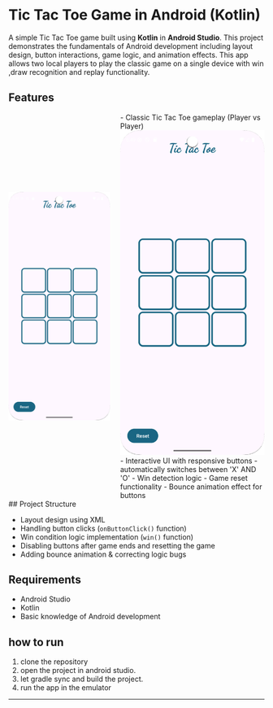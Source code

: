 # Tic Tac Toe Game in Android (Kotlin)

A simple Tic Tac Toe game built using **Kotlin** in **Android Studio**. This project demonstrates the fundamentals of Android development including layout design, button interactions, game logic, and animation effects. This app allows two local players to play the classic game on a single device with win ,draw recognition and replay functionality.

##  Features
<div style="display: flex; align-items: center;">
  <img src="images/Screenshot_20250704_065000.png" alt="Screenshot" alt="Description" width="200" style="margin-right: 20px;">
<div>
- Classic Tic Tac Toe gameplay (Player vs Player) <img src="images/Screenshot_20250704_065000.png" alt="Screenshot" width="300"/>
- Interactive UI with responsive buttons
- automatically switches between 'X' AND 'O'
- Win detection logic
- Game reset functionality
- Bounce animation effect for buttons
  </div>
</div>
## Project Structure
 
- Layout design using XML  
-  Handling button clicks (`onButtonClick()` function)  
-  Win condition logic implementation (`win()` function)  
- Disabling buttons after game ends and resetting the game  
-  Adding bounce animation & correcting logic bugs


## Requirements

- Android Studio 
- Kotlin 
- Basic knowledge of Android development
 
## how to run 
1. clone the repository
2. open the project in android studio.
3. let gradle sync and build the project.
4. run the app in the emulator



---
